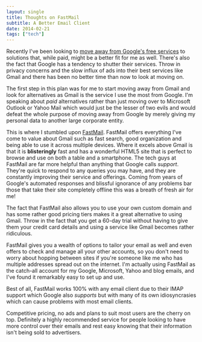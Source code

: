 ```yaml
---
layout: single
title: Thoughts on FastMail
subtitle: A Better Email Client
date: 2014-02-21
tags: ["tech"]
---
```

Recently I've been looking to [move away from Google's free services][1] to solutions that, while paid, might be a better fit for me as well. There's also the fact that Google has a tendency to shutter their services. Throw in privacy concerns and the slow influx of ads into their best services like Gmail and there has been no better time than now to look at moving on.

The first step in this plan was for me to start moving away from Gmail and look for alternatives as Gmail is the service I use the most from Google. I'm speaking about _paid_ alternatives rather than just moving over to Microsoft Outlook or Yahoo Mail which would just be the lesser of two evils and would defeat the whole purpose of moving away from Google by merely giving my personal data to another large corporate entity.

This is where I stumbled upon [FastMail][2]. FastMail offers everything I've come to value about Gmail such as fast search, good organization and being able to use it across multiple devices. Where it excels above Gmail is that it is **blisteringly** fast and has a wonderful HTML5 site that is perfect to browse and use on both a table and a smartphone. The tech guys at FastMail are far more helpful than anything that Google calls *support*. They're quick to respond to any queries you may have, and they are constantly improving their service and offerings. Coming from years of Google's automated responses and blissful ignorance of any problems bar those that take their site completely offline this was a breath of fresh air for me!

The fact that FastMail also allows you to use your own custom domain and has some rather good pricing tiers makes it a great alternative to using Gmail. Throw in the fact that you get a 60-day trial without having to give them your credit card details and using a service like Gmail becomes rather ridiculous.

FastMail gives you a wealth of options to tailor your email as well and even offers to check and manage all your other accounts, so you don't need to worry about hopping between sites if you're someone like me who has multiple addresses spread out on the internet. I'm actually using FastMail as the catch-all account for my Google, Microsoft, Yahoo and blog emails, and I've found it remarkably easy to set up and use.

Best of all, FastMail works 100% with any email client due to their IMAP support which Google also *supports* but with many of its own idiosyncrasies which can cause problems with most email clients.

Competitive pricing, no ads and plans to suit most users are the cherry on top. Definitely a highly recommended service for people looking to have more control over their emails and rest easy knowing that their information isn't being sold to advertisers.

 [1]: /2014/01/27/saying-goodbye-to-google/
 [2]: https://www.fastmail.com/

